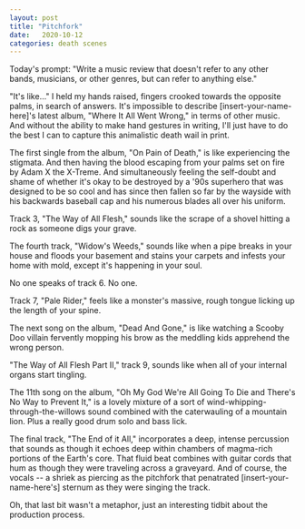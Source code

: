 ```yaml
---
layout: post
title: "Pitchfork"
date:   2020-10-12
categories: death scenes
---
```

Today's prompt: "Write a music review that doesn't refer to any other bands, musicians, or other genres, but can refer to anything else."

"It's like..." I held my hands raised, fingers crooked towards the opposite palms, in search of answers. It's impossible to describe [insert-your-name-here]'s latest album, "Where It All Went Wrong," in terms of other music. And without the ability to make hand gestures in writing, I'll just have to do the best I can to capture this animalistic death wail in print.

The first single from the album, "On Pain of Death," is like experiencing the stigmata. And then having the blood escaping from your palms set on fire by Adam X the X-Treme. And simultaneously feeling the self-doubt and shame of whether it's okay to be destroyed by a '90s superhero that was designed to be so cool and has since then fallen so far by the wayside with his backwards baseball cap and his numerous blades all over his uniform.

Track 3, "The Way of All Flesh," sounds like the scrape of a shovel hitting a rock as someone digs your grave.

The fourth track, "Widow's Weeds," sounds like when a pipe breaks in your house and floods your basement and stains your carpets and infests your home with mold, except it's happening in your soul.

No one speaks of track 6. No one.

Track 7, "Pale Rider," feels like a monster's massive, rough tongue licking up the length of your spine.

The next song on the album, "Dead And Gone," is like watching a Scooby Doo villain fervently mopping his brow as the meddling kids apprehend the wrong person.

"The Way of All Flesh Part II," track 9, sounds like when all of your internal organs start tingling.

The 11th song on the album, "Oh My God We're All Going To Die and There's No Way to Prevent It," is a lovely mixture of a sort of wind-whipping-through-the-willows sound combined with the caterwauling of a mountain lion. Plus a really good drum solo and bass lick.

The final track, "The End of it All," incorporates a deep, intense percussion that sounds as though it echoes deep within chambers of magma-rich portions of the Earth's core. That fluid beat combines with guitar cords that hum as though they were traveling across a graveyard. And of course, the vocals -- a shriek as piercing as the pitchfork that penatrated [insert-your-name-here's] sternum as they were singing the track. 

Oh, that last bit wasn't a metaphor, just an interesting tidbit about the production process. 
